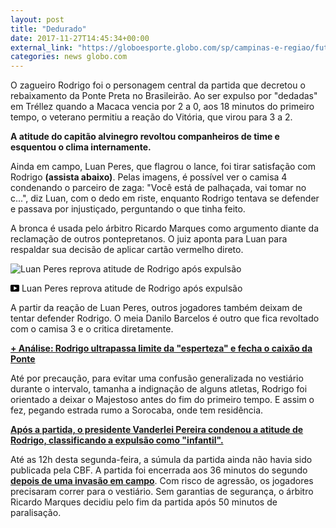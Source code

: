 ```yaml
---
layout: post
title: "Dedurado"
date: 2017-11-27T14:45:34+00:00
external_link: "https://globoesporte.globo.com/sp/campinas-e-regiao/futebol/times/ponte-preta/noticia/rodrigo-toma-bronca-em-campo-e-deixa-estadio-da-ponte-as-pressas-apos-expulsao.ghtml"
categories: news globo.com
---
```

 
 
 

 
 
 
 

O zagueiro Rodrigo foi o personagem central da partida que decretou o rebaixamento da Ponte Preta no Brasileirão. Ao ser expulso por "dedadas" em Tréllez quando a Macaca vencia por 2 a 0, aos 18 minutos do primeiro tempo, o veterano permitiu a reação do Vitória, que virou para 3 a 2.

 
 
 

**A atitude do capitão alvinegro revoltou companheiros de time e esquentou o clima internamente.**

 
 
 

Ainda em campo, Luan Peres, que flagrou o lance, foi tirar satisfação com Rodrigo **(assista abaixo)**. Pelas imagens, é possível ver o camisa 4 condenando o parceiro de zaga: "Você está de palhaçada, vai tomar no c...", diz Luan, com o dedo em riste, enquanto Rodrigo tentava se defender e passava por injustiçado, perguntando o que tinha feito.

 
 
 

A bronca é usada pelo árbitro Ricardo Marques como argumento diante da reclamação de outros pontepretanos. O juiz aponta para Luan para respaldar sua decisão de aplicar cartão vermelho direto.

 
 
 
 <meta itemprop="name" content="Luan Peres reprova atitude de Rodrigo após expulsão"> <meta itemprop="thumbnailUrl" content="https://s03.video.glbimg.com/x720/6316602.jpg"> <meta itemprop="datePublished" content="2017-11-27T13:37:50.609Z"> <meta itemprop="uploadDate" content="2017-11-27T13:37:50.609Z"> 

 

 
  ![Luan Peres reprova atitude de Rodrigo após expulsão](https://s03.video.glbimg.com/x720/6316602.jpg "Luan Peres reprova atitude de Rodrigo após expulsão") 
 
 
 

_<svg xmlns="http://www.w3.org/2000/svg" width="14px" height="11px" viewbox="0 0 14 11"><path d="M14,9.16666667 C14,10.175 13.19,11 12.2,11 L1.8,11 C0.81,11 0,10.175 0,9.16666667 L0,1.83333333 C0,0.825 0.81,0 1.8,0 L12.2,0 C13.19,0 14,0.825 14,1.83333333 L14,9.16666667 Z M10.6,5.5 L5.2,2.5025 L5.2,8.48833333 L10.6,5.5 L10.6,5.5 Z" id="Shape"></path></svg>_ Luan Peres reprova atitude de Rodrigo após expulsão

 
 
 
 

A partir da reação de Luan Peres, outros jogadores também deixam de tentar defender Rodrigo. O meia Danilo Barcelos é outro que fica revoltado com o camisa 3 e o critica diretamente.

 
 
 

[**+ Análise: Rodrigo ultrapassa limite da "esperteza" e fecha o caixão da Ponte**](https://globoesporte.globo.com/sp/campinas-e-regiao/futebol/times/ponte-preta/noticia/analise-rodrigo-ultrapassa-limite-da-esperteza-e-fecha-o-caixao-da-ponte.ghtml)

 
 
 

Até por precaução, para evitar uma confusão generalizada no vestiário durante o intervalo, tamanha a indignação de alguns atletas, Rodrigo foi orientado a deixar o Majestoso antes do fim do primeiro tempo. E assim o fez, pegando estrada rumo a Sorocaba, onde tem residência.

 
 
 

[**Após a partida, o presidente Vanderlei Pereira condenou a atitude de Rodrigo, classificando a expulsão como "infantil".**](https://globoesporte.globo.com/sp/campinas-e-regiao/futebol/times/ponte-preta/noticia/presidente-da-ponte-detona-expulsao-infantil-de-rodrigo-e-lamenta-vandalismo.ghtml)

 
 
 

 
 
 
 

Até as 12h desta segunda-feira, a súmula da partida ainda não havia sido publicada pela CBF. A partida foi encerrada aos 36 minutos do segundo [**depois de uma invasão em campo**](https://globoesporte.globo.com/sp/campinas-e-regiao/futebol/times/ponte-preta/noticia/torcedores-da-ponte-invadem-o-gramado-e-forcam-fuga-dos-jogadores-para-o-vestiario.ghtml). Com risco de agressão, os jogadores precisaram correr para o vestiário. Sem garantias de segurança, o árbitro Ricardo Marques decidiu pelo fim da partida após 50 minutos de paralisação.

 
 
 
